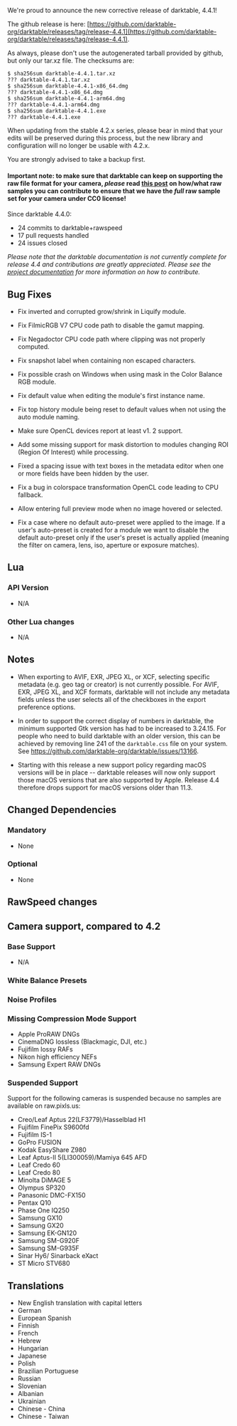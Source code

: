 We're proud to announce the new corrective release of darktable, 4.4.1!

The github release is here: [https://github.com/darktable-org/darktable/releases/tag/release-4.4.1](https://github.com/darktable-org/darktable/releases/tag/release-4.4.1).

As always, please don't use the autogenerated tarball provided by
github, but only our tar.xz file. The checksums are:

```
$ sha256sum darktable-4.4.1.tar.xz
??? darktable-4.4.1.tar.xz
$ sha256sum darktable-4.4.1-x86_64.dmg
??? darktable-4.4.1-x86_64.dmg
$ sha256sum darktable-4.4.1-arm64.dmg
??? darktable-4.4.1-arm64.dmg
$ sha256sum darktable-4.4.1.exe
??? darktable-4.4.1.exe
```

When updating from the stable 4.2.x series, please bear in
mind that your edits will be preserved during this process, but the new
library and configuration will no longer be usable with 4.2.x.

You are strongly advised to take a backup first.

#### Important note: to make sure that darktable can keep on supporting the raw file format for your camera, *please* read [this post](https://discuss.pixls.us/t/raw-samples-wanted/5420?u=lebedevri) on how/what raw samples you can contribute to ensure that we have the *full* raw sample set for your camera under CC0 license!

Since darktable 4.4.0:

- 24 commits to darktable+rawspeed
- 17 pull requests handled
- 24 issues closed


_Please note that the darktable documentation is not currently complete for release 4.4
and contributions are greatly appreciated. Please see the
[project documentation](https://github.com/darktable-org/dtdocs#contributing)
for more information on how to contribute._

## Bug Fixes

- Fix inverted and corrupted grow/shrink in Liquify module.

- Fix FilmicRGB V7 CPU code path to disable the gamut mapping.

- Fix Negadoctor CPU code path where clipping was not properly computed.

- Fix snapshot label when containing non escaped characters.

- Fix possible crash on Windows when using mask in the Color Balance RGB
  module.

- Fix default value when editing the module's first instance name.

- Fix top history module being reset to default values when not using
  the auto module naming.

- Make sure OpenCL devices report at least v1. 2 support.

- Add some missing support for mask distortion to modules changing ROI
  (Region Of Interest) while processing.

- Fixed a spacing issue with text boxes in the metadata editor when
  one or more fields have been hidden by the user.

- Fix a bug in colorspace transformation OpenCL code leading to CPU
  fallback.

- Allow entering full preview mode when no image hovered or selected.

- Fix a case where no default auto-preset were applied to the
  image. If a user's auto-preset is created for a module we want to
  disable the default auto-preset only if the user's preset is
  actually applied (meaning the filter on camera, lens, iso, aperture
  or exposure matches).

## Lua

### API Version

- N/A

### Other Lua changes

- N/A

## Notes

- When exporting to AVIF, EXR, JPEG XL, or XCF, selecting specific
  metadata (e.g. geo tag or creator) is not currently possible. For
  AVIF, EXR, JPEG XL, and XCF formats, darktable will not include any
  metadata fields unless the user selects all of the checkboxes in the
  export preference options.

- In order to support the correct display of numbers in darktable, the
  minimum supported Gtk version has had to be increased to
  3.24.15. For people who need to build darktable with an older
  version, this can be achieved by removing line 241 of the
  `darktable.css` file on your system. See
  https://github.com/darktable-org/darktable/issues/13166.

- Starting with this release a new support policy regarding macOS
  versions will be in place -- darktable releases will now only
  support those macOS versions that are also supported by Apple.
  Release 4.4 therefore drops support for macOS versions older than
  11.3.

## Changed Dependencies

### Mandatory

- None

### Optional

- None

## RawSpeed changes


## Camera support, compared to 4.2

### Base Support

- N/A

### White Balance Presets

### Noise Profiles

### Missing Compression Mode Support

- Apple ProRAW DNGs
- CinemaDNG lossless (Blackmagic, DJI, etc.)
- Fujifilm lossy RAFs
- Nikon high efficiency NEFs
- Samsung Expert RAW DNGs

### Suspended Support

Support for the following cameras is suspended because no samples
are available on raw.pixls.us:

- Creo/Leaf Aptus 22(LF3779)/Hasselblad H1
- Fujifilm FinePix S9600fd
- Fujifilm IS-1
- GoPro FUSION
- Kodak EasyShare Z980
- Leaf Aptus-II 5(LI300059)/Mamiya 645 AFD
- Leaf Credo 60
- Leaf Credo 80
- Minolta DiMAGE 5
- Olympus SP320
- Panasonic DMC-FX150
- Pentax Q10
- Phase One IQ250
- Samsung GX10
- Samsung GX20
- Samsung EK-GN120
- Samsung SM-G920F
- Samsung SM-G935F
- Sinar Hy6/ Sinarback eXact
- ST Micro STV680

## Translations

- New English translation with capital letters
- German
- European Spanish
- Finnish
- French
- Hebrew
- Hungarian
- Japanese
- Polish
- Brazilian Portuguese
- Russian
- Slovenian
- Albanian
- Ukrainian
- Chinese - China
- Chinese - Taiwan
